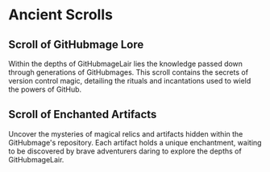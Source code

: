 # Ancient Scrolls

## Scroll of GitHubmage Lore
Within the depths of GitHubmageLair lies the knowledge passed down through generations of GitHubmages. This scroll contains the secrets of version control magic, detailing the rituals and incantations used to wield the powers of GitHub.

## Scroll of Enchanted Artifacts
Uncover the mysteries of magical relics and artifacts hidden within the GitHubmage's repository. Each artifact holds a unique enchantment, waiting to be discovered by brave adventurers daring to explore the depths of GitHubmageLair.
